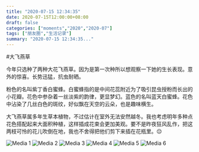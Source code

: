 ```yaml
---
title: "2020-07-15 12:34:35"
date: 2020-07-15T12:00:00+08:00
draft: false
categories: ["moments","2020","2020-07"]
tags: ["朋友圈","生活记录"]
summary: "2020-07-15 12:34:35..."
---
```


#大飞燕草

今年只选种了两种大花飞燕草。因为是第一次种所以想观察一下她的生长表现。意外的惊喜。长势迅猛，抗虫耐晒。

粉色的名叫紫丁香白蜜蜂。白蜜蜂指的是中间花蕊附近为了吸引昆虫授粉而长出的小花瓣。花色中参杂着一丝淡紫的韵律，更显梦幻。蓝色的名叫蓝天白蜜蜂。花色中沾染了几丝白色的斑纹，好似飘在天空的云朵，也是趣味横生。

大飞燕草属多年生草本植物，不过估计在室外无法安然越冬。我也考虑明年多种点花色搭配起来大面积种植，这样插成花束会更加美观。要不是昨夜狂风乱作，把这两枝可怜的花儿吹倒在地，我也不舍得把他们剪下来插在花瓶里。😔

![Media 1](/Moments/photos/2020-07-15/202007151234350.jpg)
![Media 2](/Moments/photos/2020-07-15/202007151234351.jpg)
![Media 3](/Moments/photos/2020-07-15/202007151234352.jpg)
![Media 4](/Moments/photos/2020-07-15/202007151234353.jpg)
![Media 5](/Moments/photos/2020-07-15/202007151234354.jpg)
![Media 6](/Moments/photos/2020-07-15/202007151234355.jpg)

